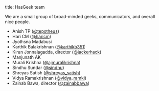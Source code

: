 title: HasGeek team

We are a small group of broad-minded geeks, communicators, and overall nice people.

* Anish TP ([@tepotheus](https://twitter.com/tepotheus))
* Hari CM ([@haricm](http://twitter.com/haricm))
* Jyothsna Madabusi
* Karthik Balakrishnan ([@karthikb351](https://twitter.com/karthikb351))
* Kiran Jonnalagadda, director ([@jackerhack](https://twitter.com/jackerhack))
* Manjunath AK
* Murali Krishna ([@ajmuralikrishna](https://twitter.com/ajmuralikrishna))
* Sindhu Sundar ([@sindhu](http://twitter.com/sindhu))
* Shreyas Satish ([@shreyas_satish](https://twitter.com/shreyas_satish))
* Vidya Ramakrishnan ([@vidya_ramki](https://twitter.com/vidya_ramki))
* Zainab Bawa, director ([@zainabbawa](https://twitter.com/zainabbawa))
